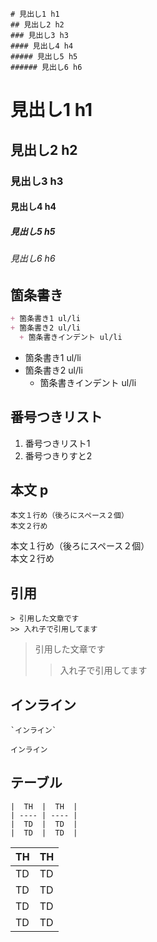 
```
# 見出し1 h1
## 見出し2 h2
### 見出し3 h3
#### 見出し4 h4
##### 見出し5 h5
###### 見出し6 h6
```
# 見出し1 h1
## 見出し2 h2
### 見出し3 h3
#### 見出し4 h4
##### 見出し5 h5
###### 見出し6 h6

## 箇条書き

```md
+ 箇条書き1 ul/li
+ 箇条書き2 ul/li
  + 箇条書きインデント ul/li
```
+ 箇条書き1 ul/li
+ 箇条書き2 ul/li
  + 箇条書きインデント ul/li


## 番号つきリスト

1. 番号つきリスト1
2. 番号つきりすと2


## 本文 p

```
本文１行め（後ろにスペース２個）  
本文２行め
```
本文１行め（後ろにスペース２個）  
本文２行め

## 引用
```
> 引用した文章です
>> 入れ子で引用してます
```

> 引用した文章です
>> 入れ子で引用してます

## インライン
```
`インライン`
```
`インライン`


## テーブル

```
|  TH  |  TH  |
| ---- | ---- |
|  TD  |  TD  |
|  TD  |  TD  |
```

|  TH  |  TH  |
| ---- | ---- |
|  TD  |  TD  |
|  TD  |  TD  |
|  TD  |  TD  |
|  TD  |  TD  |
